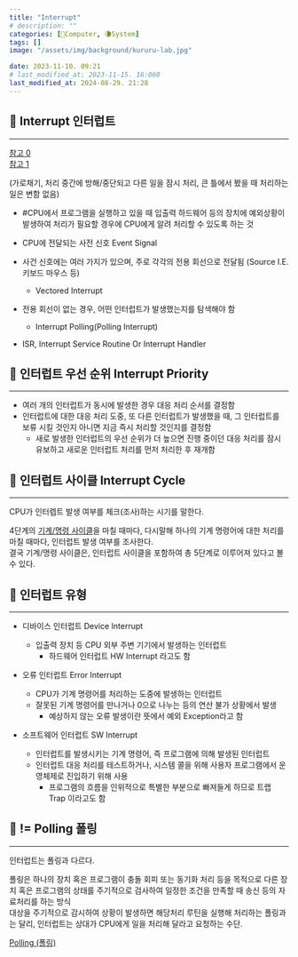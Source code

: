 ```yaml
---
title: "Interrupt"
# description: ""
categories: [💫Computer, 🌘System]
tags: []
image: "/assets/img/background/kururu-lab.jpg"

date: 2023-11-10. 09:21
# last_modified_at: 2023-11-15. 16:060
last_modified_at: 2024-08-29. 21:28
---
```


## 💫 Interrupt 인터럽트

---

[참고 0](https://ko.wikipedia.org/wiki/%EC%9D%B8%ED%84%B0%EB%9F%BD%ED%8A%B8_%ED%95%B8%EB%93%A4%EB%9F%AC)  
[참고 1](https://ko.wikipedia.org/wiki/%EB%AA%85%EB%A0%B9_%EB%A0%88%EC%A7%80%EC%8A%A4%ED%84%B0)  

(가로채기, 처리 중간에 방해/중단되고 다른 일을 잠시 처리, 큰 틀에서 봤을 때 처리하는 일은 변함 없음)  

- #CPU에서 프로그램을 실행하고 있을 때 입출력 하드웨어 등의 장치에 예외상황이 발생하여 처리가 필요할 경우에 CPU에게 알려 처리할 수 있도록 하는 것
- CPU에 전달되는 사전 신호 Event Signal
- 사건 신호에는 여러 가지가 있으며, 주로 각각의 전용 회선으로 전달됨 (Source I.E. 키보드 마우스 등)
  - Vectored Interrupt
- 전용 회선이 없는 경우, 어떤 인터럽트가 발생했는지를 탐색해야 함
  - Interrupt Polling(Polling Interrupt)

- ISR, Interrupt Service Routine Or Interrupt Handler

## 💫 인터럽트 우선 순위 Interrupt Priority

---

- 여러 개의 인터럽트가 동시에 발생한 경우 대응 처리 순서를 결정함
- 인터럽트에 대한 대응 처리 도중, 또 다른 인터럽트가 발생했을 때, 그 인터럽트를 보류 시킬 것인지 아니면 지금 즉시 처리할 것인지를 결정함
  - 새로 발생한 인터럽트의 우선 순위가 더 높으면 진행 중이던 대응 처리를 잠시 유보하고 새로운 인터럽트 처리를 먼저 처리한 후 재개함

## 💫 인터럽트 사이클 Interrupt Cycle

---

CPU가 인터렙트 발생 여부를 체크(조사)하는 시기를 말한다.  

4단계의 [기계/명령 사이클](/posts/Machine-Instruction-Cycle/)을 마칠 때마다, 다시말해 하나의 기계 명령어에 대한 처리를 마칠 때마다, 인터럽트 발생 여부를 조사한다.  
결국 기계/명령 사이클은, 인터럽트 사이클을 포함하여 총 5단계로 이루어져 있다고 볼 수 있다.  

## 💫 인터럽트 유형

---

- 디바이스 인터럽트 Device Interrupt
  - 입출력 장치 등 CPU 외부 주변 기기에서 발생하는 인터럽트
    - 하드웨어 인터럽트 HW Interrupt 라고도 함

- 오류 인터럽트 Error Interrupt
  - CPU가 기계 명령어를 처리하는 도중에 발생하는 인터럽트
  - 잘못된 기계 명령어를 만나거나 0으로 나누는 등의 연산 불가 상황에서 발생
    - 예상하지 않는 오류 발생이란 뜻에서 예외 Exception라고 함

- 소프트웨어 인터럽트 SW Interrupt
  - 인터럽트를 발생시키는 기계 명령어, 즉 프로그램에 의해 발생된 인터럽트
  - 인터럽트 대응 처리를 테스트하거나, 시스템 콜을 위해 사용자 프로그램에서 운영체제로 진입하기 위해 사용
    - 프로그램의 흐름을 인위적으로 특별한 부분으로 빠져들게 하므로 트랩 Trap 이라고도 함

## 💫 != Polling 폴링

---

인터럽트는 폴링과 다르다.  

폴링은 하나의 장치 혹은 프로그램이 충돌 회피 또는 동기화 처리 등을 목적으로 다른 장치 혹은 프로그램의 상태를 주기적으로 검사하여 일정한 조건을 만족할 때 송신 등의 자료처리를 하는 방식  
대상을 주기적으로 감시하여 상황이 발생하면 해당처리 루틴을 실행해 처리하는 폴링과는 달리, 인터럽트는 상대가 CPU에게 일을 처리해 달라고 요청하는 수단.  

[Polling (폴링)](https://ko.wikipedia.org/wiki/%ED%8F%B4%EB%A7%81_(%EC%BB%B4%ED%93%A8%ED%84%B0_%EA%B3%BC%ED%95%99))
